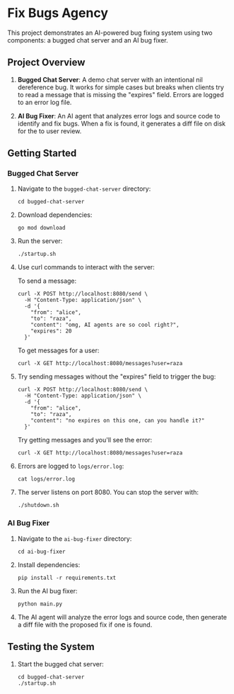 # Fix Bugs Agency

This project demonstrates an AI-powered bug fixing system using two components: a bugged chat server and an AI bug fixer.

## Project Overview

1. **Bugged Chat Server**: A demo chat server with an intentional nil dereference bug. It works for simple cases but breaks when clients try to read a message that is missing the "expires" field. Errors are logged to an error log file.

2. **AI Bug Fixer**: An AI agent that analyzes error logs and source code to identify and fix bugs. When a fix is found, it generates a diff file on disk for the to user review.

## Getting Started

### Bugged Chat Server

1. Navigate to the `bugged-chat-server` directory:

    ```
    cd bugged-chat-server
    ```

2. Download dependencies:

    ```
    go mod download
    ```

3. Run the server:

    ```
    ./startup.sh
    ```

4. Use curl commands to interact with the server:

    To send a message:

    ```
    curl -X POST http://localhost:8080/send \
      -H "Content-Type: application/json" \
      -d '{
        "from": "alice",
        "to": "raza",
        "content": "omg, AI agents are so cool right?",
        "expires": 20
      }'
    ```

    To get messages for a user:

    ```
    curl -X GET http://localhost:8080/messages?user=raza
    ```

5. Try sending messages without the "expires" field to trigger the bug:

    ```
    curl -X POST http://localhost:8080/send \
      -H "Content-Type: application/json" \
      -d '{
        "from": "alice",
        "to": "raza",
        "content": "no expires on this one, can you handle it?"
      }'
    ```

    Try getting messages and you'll see the error:

    ```
    curl -X GET http://localhost:8080/messages?user=raza
    ```

6. Errors are logged to `logs/error.log`:

    ```
    cat logs/error.log
    ```

7. The server listens on port 8080. You can stop the server with:

    ```
    ./shutdown.sh
    ```

### AI Bug Fixer

1. Navigate to the `ai-bug-fixer` directory:

    ```
    cd ai-bug-fixer
    ```

2. Install dependencies:

    ```
    pip install -r requirements.txt
    ```

3. Run the AI bug fixer:

    ```
    python main.py
    ```

4. The AI agent will analyze the error logs and source code, then generate a diff file with the proposed fix if one is found.

## Testing the System

1. Start the bugged chat server:

    ```
    cd bugged-chat-server
    ./startup.sh
    ```

